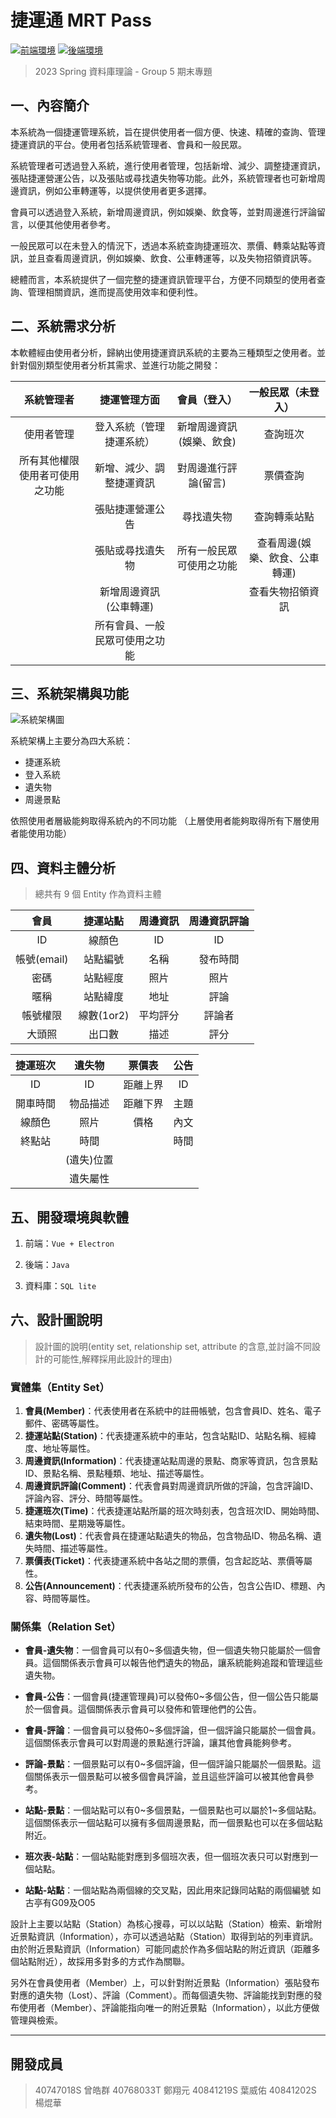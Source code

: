 # 捷運通 MRT Pass

[![前端環境](https://img.shields.io/badge/前端環境部署-lightblue?style=for-the-badge)](frontend/README.md)
[![後端環境](https://img.shields.io/badge/後端環境部署-pink?style=for-the-badge)](backend/README.md)

> 2023 Spring 資料庫理論 - Group 5 期末專題

## 一、內容簡介

本系統為一個捷運管理系統，旨在提供使用者一個方便、快速、精確的查詢、管理捷運資訊的平台。使用者包括系統管理者、會員和一般民眾。

系統管理者可透過登入系統，進行使用者管理，包括新增、減少、調整捷運資訊，張貼捷運營運公告，以及張貼或尋找遺失物等功能。此外，系統管理者也可新增周邊資訊，例如公車轉運等，以提供使用者更多選擇。

會員可以透過登入系統，新增周邊資訊，例如娛樂、飲食等，並對周邊進行評論留言，以便其他使用者參考。

一般民眾可以在未登入的情況下，透過本系統查詢捷運班次、票價、轉乘站點等資訊，並且查看周邊資訊，例如娛樂、飲食、公車轉運等，以及失物招領資訊等。

總體而言，本系統提供了一個完整的捷運資訊管理平台，方便不同類型的使用者查詢、管理相關資訊，進而提高使用效率和便利性。

## 二、系統需求分析

本軟體經由使用者分析，歸納出使用捷運資訊系統的主要為三種類型之使用者。並針對個別類型使用者分析其需求、並進行功能之開發：

| 系統管理者 | 捷運管理方面 | 會員（登入） | 一般民眾（未登入） |
|:------:|:----------:|:--------:|:------------:|
| 使用者管理 | 登入系統（管理捷運系統） | 新增周邊資訊(娛樂、飲食) | 查詢班次 |
| 所有其他權限使用者可使用之功能 | 新增、減少、調整捷運資訊 | 對周邊進行評論(留言) | 票價查詢 |
| | 張貼捷運營運公告 | 尋找遺失物 | 查詢轉乘站點 |
| | 張貼或尋找遺失物 | 所有一般民眾可使用之功能 | 查看周邊(娛樂、飲食、公車轉運) |
| | 新增周邊資訊(公車轉運) | | 查看失物招領資訊 |
| | 所有會員、一般民眾可使用之功能 | | |

## 三、系統架構與功能

![系統架構圖](https://i.imgur.com/EKJdec4.png)

系統架構上主要分為四大系統：

* 捷運系統
* 登入系統
* 遺失物
* 周邊景點

依照使用者層級能夠取得系統內的不同功能
（上層使用者能夠取得所有下層使用者能使用功能）

## 四、資料主體分析

> 總共有 9 個 Entity 作為資料主體

| 會員          |  捷運站點   | 周邊資訊   | 周邊資訊評論 |
|:------:      |:----------:|:--------:|:------------:|
|   ID         |  線顏色      |    ID    |     ID       |
|  帳號(email)  |  站點編號    |   名稱    |   發布時間    |
|  密碼         |  站點經度    |   照片    |    照片      |
|  暱稱         |  站點緯度    |   地址    |    評論      |
|  帳號權限     |  線數(1or2) |  平均評分  |    評論者     |
|  大頭照       |   出口數    |    描述   |     評分      |

| 捷運班次  |   遺失物   |  票價表    | 公告      |
|:--------:|:---------:|:---------:|:--------:|
|    ID    |     ID    |  距離上界  |    ID     |
|  開車時間 |  物品描述   |  距離下界  |   主題    |
|  線顏色   |    照片    |   價格    |   內文    |
|  終點站   |    時間    |          |    時間   |
|          | (遺失)位置  |          |          |
|          |  遺失屬性   |          |          |

## 五、開發環境與軟體

1. 前端：`Vue + Electron`

2. 後端：`Java`

3. 資料庫：`SQL lite`

## 六、設計圖說明

> 設計圖的說明(entity set, relationship set, attribute 的含意,並討論不同設計的可能性,解釋採用此設計的理由)

<!-- * 會員
  * ID
  * 帳號(email)
  * 密碼
  * 暱稱
  * 帳號權限
  * 大頭照
* 捷運站點
  * 線顏色
  * 站點編號
  * 站點經度
  * 站點緯度
  * 線數(1or2)
  * 出口數
* 交叉站點()
  * 編號1
  * 編號2
* 周邊資訊
  * ID
  * 名稱
  * 照片
  * 地址
  * 平均評分
  * 描述
* 周邊資訊評論
  * 周邊資訊ID
  * 發布時間
  * 評論者
  * 照片
  * 評論
  * 評分
* 捷運班次
  * ID
  * 出發時間
  * 線顏色
  * 終點站
* 遺失物
  * 遺失物ID
  * 物品描述
  * 照片
  * 時間
  * 所在(遺失)位置
  * 遺失屬性
* 票價表
  * 距離區間_上界
  * 距離區間_下界
  * 價格
* 公告
  * ID
  * 主題
  * 內文
  * 時間 -->

### 實體集（Entity Set）

1. **會員(Member)**：代表使用者在系統中的註冊帳號，包含會員ID、姓名、電子郵件、密碼等屬性。
2. **捷運站點(Station)**：代表捷運系統中的車站，包含站點ID、站點名稱、經緯度、地址等屬性。
3. **周邊資訊(Information)**：代表捷運站點周邊的景點、商家等資訊，包含景點ID、景點名稱、景點種類、地址、描述等屬性。
4. **周邊資訊評論(Comment)**：代表會員對周邊資訊所做的評論，包含評論ID、評論內容、評分、時間等屬性。
5. **捷運班次(Time)**：代表捷運站點所屬的班次時刻表，包含班次ID、開始時間、結束時間、星期幾等屬性。
6. **遺失物(Lost)**：代表會員在捷運站點遺失的物品，包含物品ID、物品名稱、遺失時間、描述等屬性。
7. **票價表(Ticket)**：代表捷運系統中各站之間的票價，包含起訖站、票價等屬性。
8. **公告(Announcement)**：代表捷運系統所發布的公告，包含公告ID、標題、內容、時間等屬性。

### 關係集（Relation Set）

* **會員-遺失物**：一個會員可以有0~多個遺失物，但一個遺失物只能屬於一個會員。這個關係表示會員可以報告他們遺失的物品，讓系統能夠追蹤和管理這些遺失物。

* **會員-公告**：一個會員(捷運管理員)可以發佈0~多個公告，但一個公告只能屬於一個會員。這個關係表示會員可以發佈和管理他們的公告。

* **會員-評論**：一個會員可以發佈0~多個評論，但一個評論只能屬於一個會員。這個關係表示會員可以對周邊的景點進行評論，讓其他會員能夠參考。

* **評論-景點**：一個景點可以有0~多個評論，但一個評論只能屬於一個景點。這個關係表示一個景點可以被多個會員評論，並且這些評論可以被其他會員參考。

* **站點-景點**：一個站點可以有0~多個景點，一個景點也可以屬於1~多個站點。這個關係表示一個站點可以擁有多個周邊景點，而一個景點也可以在多個站點附近。

* **班次表-站點**：一個站點能對應到多個班次表，但一個班次表只可以對應到一個站點。

* **站點-站點**：一個站點為兩個線的交叉點，因此用來記錄同站點的兩個編號 如古亭有G09及O05

設計上主要以站點（Station）為核心搜尋，可以以站點（Station）檢索、新增附近景點資訊（Information），亦可以透過站點（Station）取得到站的列車資訊。
由於附近景點資訊（Information）可能同處於作為多個站點的附近資訊（距離多個站點附近），故採用多對多的方式作為關聯。

另外在會員使用者（Member）上，可以針對附近景點（Information）張貼發布對應的遺失物（Lost）、評論（Comment）。而每個遺失物、評論能找到對應的發布使用者（Member）、評論能指向唯一的附近景點（Information），以此方便做管理與檢索。

---

## 開發成員

> 40747018S 曾皓群
> 40768033T 鄭翔元
> 40841219S 葉威佑
> 40841202S 楊焜華
